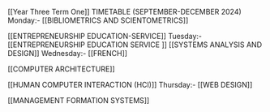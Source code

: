 
[[Year Three Term One]]
TIMETABLE (SEPTEMBER-DECEMBER 2024)
		Monday:- 
[[BIBLIOMETRICS AND SCIENTOMETRICS]]

[[ENTREPRENEURSHIP EDUCATION-SERVICE]]
		Tuesday:-
[[ENTREPRENEURSHIP EDUCATION SERVICE
]]
[[SYSTEMS ANALYSIS AND DESIGN]]
		Wednesday:- 
[[FRENCH]]

[[COMPUTER ARCHITECTURE]]

[[HUMAN COMPUTER INTERACTION (HCI)]]
		Thursday:- 
[[WEB DESIGN]]

[[MANAGEMENT FORMATION SYSTEMS]]

